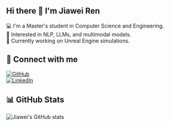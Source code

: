 ## Hi there 👋 I'm Jiawei Ren  

💻 I'm a Master's student in Computer Science and Engineering.  
🚀 Interested in NLP, LLMs, and multimodal models.  
🔧 Currently working on Unreal Engine simulations. 

## 🔗 Connect with me  
[![GitHub](https://img.shields.io/badge/GitHub-%23181717.svg?&style=for-the-badge&logo=github&logoColor=white)](https://github.com/JiaweiRen)  
[![LinkedIn](https://img.shields.io/badge/LinkedIn-%230077B5.svg?&style=for-the-badge&logo=linkedin&logoColor=white)](https://www.linkedin.com/in/jiaweiren)  

## 📊 GitHub Stats  
![Jiawei's GitHub stats](https://github-readme-stats.vercel.app/api?username=JiaweiRen&show_icons=true&theme=default)  
